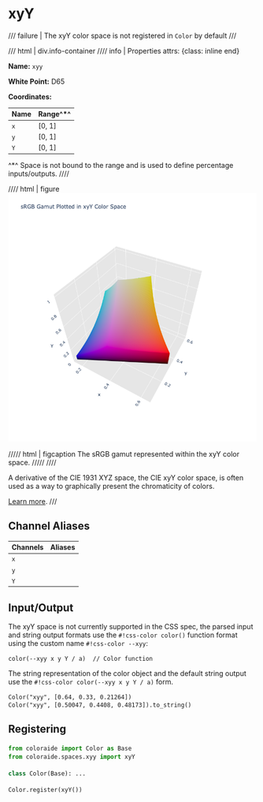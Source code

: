 # xyY

/// failure | The xyY color space is not registered in `Color` by default
///

/// html | div.info-container
//// info | Properties
    attrs: {class: inline end}

**Name:** `xyy`

**White Point:** D65

**Coordinates:**

Name | Range^\*^
---- | -----
`x`  | [0, 1]
`y`  | [0, 1]
`Y`  | [0, 1]

^\*^ Space is not bound to the range and is used to define percentage inputs/outputs.
////

//// html | figure
![xyY](../images/xyy-3d.png)

///// html | figcaption
The sRGB gamut represented within the xyY color space.
/////
////

A derivative of the CIE 1931 XYZ space, the CIE xyY color space, is often used as a way to graphically present the
chromaticity of colors.

[Learn more](https://en.wikipedia.org/wiki/CIE_1931_color_space#CIE_xy_chromaticity_diagram_and_the_CIE_xyY_color_space).
///

## Channel Aliases

Channels | Aliases
-------- | -------
`x`      |
`y`      |
`Y`      |

## Input/Output

The xyY space is not currently supported in the CSS spec, the parsed input and string output formats use the
`#!css-color color()` function format using the custom name `#!css-color --xyy`:

```css-color
color(--xyy x y Y / a)  // Color function
```

The string representation of the color object and the default string output use the
`#!css-color color(--xyy x y Y / a)` form.

```playground
Color("xyy", [0.64, 0.33, 0.21264])
Color("xyy", [0.50047, 0.4408, 0.48173]).to_string()
```

## Registering

```py
from coloraide import Color as Base
from coloraide.spaces.xyy import xyY

class Color(Base): ...

Color.register(xyY())
```
